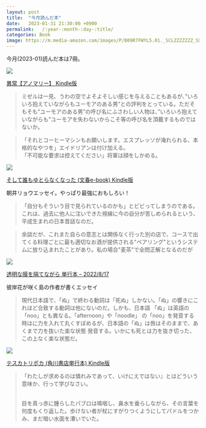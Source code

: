 ```yaml
---
layout: post
title:  "今月読んだ本"
date:   2023-01-31 21:30:00 +0900
permalink:   /:year-:month-:day-:title/
categories: Book
image: https://m.media-amazon.com/images/P/B09R7FWYL5.01._SCLZZZZZZZ_SX500_.jpg
---
```

今月(2023-01)読んだ本は7冊。<br>



<p><a href="https://www.amazon.co.jp/dp/B09R7FWYL5?&linkCode=li2&tag=peipeipe-22&linkId=90d88931fe3dbaa68b11065ec804e6b2&language=ja_JP&ref_=as_li_ss_il" target="_blank" rel="nofollow"><img border="0" src="https://m.media-amazon.com/images/I/41bhIiFLKeL._SL300_.jpg" ></a><img src="https://ir-jp.amazon-adsystem.com/e/ir?t=peipeipe-22&language=ja_JP&l=li2&o=9&a=B09R7FWYL5" width="1" height="1" border="0" alt="" style="border:none !important; margin:0px !important;" /></p> <p><a href="https://www.amazon.co.jp/dp/B09R7FWYL5?&linkCode=li2&tag=peipeipe-22&linkId=90d88931fe3dbaa68b11065ec804e6b2&language=ja_JP&ref_=as_li_ss_il" target="_blank" rel="nofollow">異常【アノマリー】 Kindle版</a></p>



<blockquote>
ミゼルは一見、うわの空でよそよそしい感じを与えることもあるが、”いろいろ抱えていながらもユーモアのある男”との評判をとっている。ただそもそも”ユーモアのある男”の呼び名にふさわしい人物は、”いろいろ抱えていながらも”ユーモアを失わないからこそ等の呼び名を頂戴するものではないか。
</blockquote>


<blockquote>
「それとコーヒーマシンもお願いします。エスプレッソが淹れられる、本格的なやつを」エイドリアンは付け加える。<br>
「不可能な要求は控えてください」将軍は顔をしかめる。
</blockquote>

<p><a href="https://www.amazon.co.jp/dp/B0B87HP27M?&linkCode=li2&tag=peipeipe-22&linkId=d1710c3d30d971f91bf4ed4fd8fd3be4&language=ja_JP&ref_=as_li_ss_il" target="_blank" rel="nofollow"><img border="0" src="https://m.media-amazon.com/images/I/51fqmqUtoEL._SL300_.jpg" ></a><img src="https://ir-jp.amazon-adsystem.com/e/ir?t=peipeipe-22&language=ja_JP&l=li2&o=9&a=B0B87HP27M" width="1" height="1" border="0" alt="" style="border:none !important; margin:0px !important;" /></p> <p><a href="https://www.amazon.co.jp/dp/B0B87HP27M?&linkCode=li2&tag=peipeipe-22&linkId=d1710c3d30d971f91bf4ed4fd8fd3be4&language=ja_JP&ref_=as_li_ss_il" target="_blank" rel="nofollow">そして誰もゆとらなくなった (文春e-book) Kindle版</a></p>


朝井リョウエッセイ。やっぱり最強におもしろい！


<blockquote>
「自分もそういう目で見られているのかも」とビビってしまうのである。これは、過去に他人に注いできた視線に今の自分が苦しめられるという、平成生まれの日本昔話なのだ。
</blockquote>


<blockquote>
余談だが、これまた自らの意志とは関係なく行った別の店で、コースで出てくる料理ごとに最も適切なお酒が提供される"ペアリング"というシステムに放り込まれたことがあり。私の場合"麦茶"で全問正解となるのだが
</blockquote>



<p><a href="https://www.amazon.co.jp/dp/415210161X?&linkCode=li2&tag=peipeipe-22&linkId=4f1fbd3ec02a1f2ae6a69245e58b092c&language=ja_JP&ref_=as_li_ss_il" target="_blank" rel="nofollow"><img border="0" src="https://m.media-amazon.com/images/I/41gtRSnc0mL._SL300_.jpg" ></a><img src="https://ir-jp.amazon-adsystem.com/e/ir?t=peipeipe-22&language=ja_JP&l=li2&o=9&a=415210161X" width="1" height="1" border="0" alt="" style="border:none !important; margin:0px !important;" /></p> <p><a href="https://www.amazon.co.jp/dp/415210161X?&linkCode=li2&tag=peipeipe-22&linkId=4f1fbd3ec02a1f2ae6a69245e58b092c&language=ja_JP&ref_=as_li_ss_il" target="_blank" rel="nofollow">透明な膜を隔てながら 単行本 – 2022/8/17</a></p>


彼岸花が咲く島の作者が書くエッセイ

<blockquote>
現代日本語で、「ぬ」で終わる動詞は「死ぬ」しかない。「ぬ」の響きにこれほど合致する動詞は他にないのだ。しかも、日本語 「ぬ」は英語の「noo」とも異なる。「afternoon」や「noodle」 の「noo」を発音する時はに力を入れて丸くすぼめるが、日本語の「ぬ」は唇はそのままで、あくまで力を抜いた楽な状態 発音する。いかにも死とは力を抜き切った、この上なく楽な状態だ。
</blockquote>


<p><a href="https://www.amazon.co.jp/dp/B08VWBX3G7?&linkCode=li2&tag=peipeipe-22&linkId=8515e10124de1036bd96d06c9a02b576&language=ja_JP&ref_=as_li_ss_il" target="_blank" rel="nofollow"><img border="0" src="https://m.media-amazon.com/images/I/617eJAAZe1L._SL300_.jpg" ></a><img src="https://ir-jp.amazon-adsystem.com/e/ir?t=peipeipe-22&language=ja_JP&l=li2&o=9&a=B08VWBX3G7" width="1" height="1" border="0" alt="" style="border:none !important; margin:0px !important;" /></p> <p><a href="https://www.amazon.co.jp/dp/B08VWBX3G7?&linkCode=li2&tag=peipeipe-22&linkId=8515e10124de1036bd96d06c9a02b576&language=ja_JP&ref_=as_li_ss_il" target="_blank" rel="nofollow">テスカトリポカ (角川書店単行本) Kindle版</a></p>



<blockquote>
「わたしが求めるのは憐れみであって、いけにえではない』とはどういう意味か、行って学びなさい。<br>
<br>

目を真っ赤に腫らしたパブロは鳴咽し、鼻水を垂らしながら、その言葉を何度もくり返した。歩けない者が杖にすがりつくようにしてパドルをつかみ、まだ暗い水面を漕いでいた。
</blockquote>
